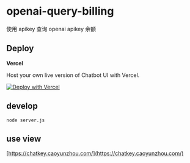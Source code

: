 # openai-query-billing

使用 apikey 查询 openai apikey 余额

## Deploy

**Vercel**

Host your own live version of Chatbot UI with Vercel.

[![Deploy with Vercel](https://vercel.com/button)](https://vercel.com/new/clone?repository-url=https://github.com/CaoYunzhou/chatgpt-query-apikeys)

## develop
```
node server.js
```

## use view

[https://chatkey.caoyunzhou.com/](https://chatkey.caoyunzhou.com/)
